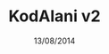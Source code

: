 ---
title: KodAlani v2
date: 13/08/2014
categories: 
  - WordPress Themes
tags:
  - HTML
  - CSS
  - JavaScript
  - PHP
images: /assets/20220328044833-qq2.jpg
madefor: https://kodalani.com
download:
  - icon: fab fa-archive
    label: HTML
    url: https://kkerem.com/project/kodalaniv2
---